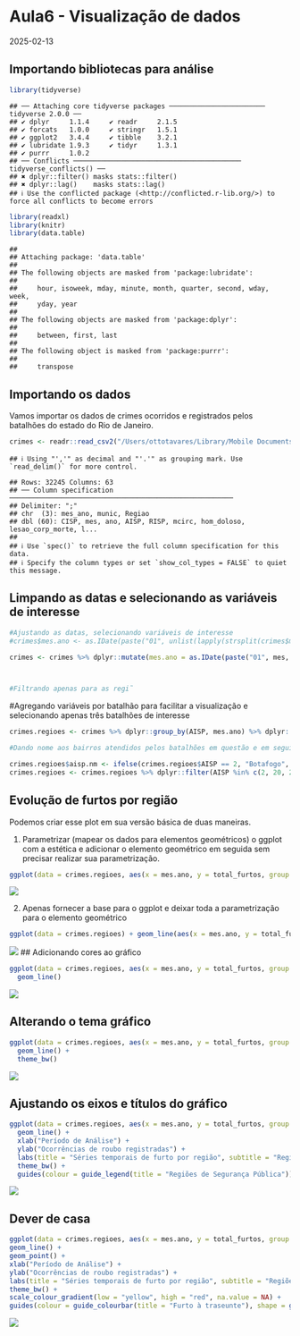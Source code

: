 Aula6 - Visualização de dados
================
2025-02-13

## Importando bibliotecas para análise

``` r
library(tidyverse)
```

    ## ── Attaching core tidyverse packages ──────────────────────── tidyverse 2.0.0 ──
    ## ✔ dplyr     1.1.4     ✔ readr     2.1.5
    ## ✔ forcats   1.0.0     ✔ stringr   1.5.1
    ## ✔ ggplot2   3.4.4     ✔ tibble    3.2.1
    ## ✔ lubridate 1.9.3     ✔ tidyr     1.3.1
    ## ✔ purrr     1.0.2     
    ## ── Conflicts ────────────────────────────────────────── tidyverse_conflicts() ──
    ## ✖ dplyr::filter() masks stats::filter()
    ## ✖ dplyr::lag()    masks stats::lag()
    ## ℹ Use the conflicted package (<http://conflicted.r-lib.org/>) to force all conflicts to become errors

``` r
library(readxl)
library(knitr)
library(data.table)
```

    ## 
    ## Attaching package: 'data.table'
    ## 
    ## The following objects are masked from 'package:lubridate':
    ## 
    ##     hour, isoweek, mday, minute, month, quarter, second, wday, week,
    ##     yday, year
    ## 
    ## The following objects are masked from 'package:dplyr':
    ## 
    ##     between, first, last
    ## 
    ## The following object is masked from 'package:purrr':
    ## 
    ##     transpose

## Importando os dados

Vamos importar os dados de crimes ocorridos e registrados pelos
batalhões do estado do Rio de Janeiro.

``` r
crimes <- readr::read_csv2("/Users/ottotavares/Library/Mobile Documents/com~apple~CloudDocs/Documents/infnet/Estatistica_Ciencia_Dados_2024/dados_auxiliares/BaseDPEvolucaoMensalCisp.csv", locale = readr::locale(encoding = "latin1"))
```

    ## ℹ Using "','" as decimal and "'.'" as grouping mark. Use `read_delim()` for more control.

    ## Rows: 32245 Columns: 63
    ## ── Column specification ────────────────────────────────────────────────────────
    ## Delimiter: ";"
    ## chr  (3): mes_ano, munic, Regiao
    ## dbl (60): CISP, mes, ano, AISP, RISP, mcirc, hom_doloso, lesao_corp_morte, l...
    ## 
    ## ℹ Use `spec()` to retrieve the full column specification for this data.
    ## ℹ Specify the column types or set `show_col_types = FALSE` to quiet this message.

## Limpando as datas e selecionando as variáveis de interesse

``` r
#Ajustando as datas, selecionando variáveis de interesse
#crimes$mes.ano <- as.IDate(paste("01", unlist(lapply(strsplit(crimes$mes_ano, split = "m"), function(x) x[2])), unlist(lapply(strsplit(crimes$mes_ano, split = "m"), function(x) x[1])), sep = "-"), format = "%d-%m-%Y")

crimes <- crimes %>% dplyr::mutate(mes.ano = as.IDate(paste("01", mes, ano, sep = "-"), format = "%d-%m-%Y")) %>% dplyr::select(CISP, mes.ano, AISP, roubo_cx_eletronico:apreensao_drogas_sem_autor)



#Filtrando apenas para as regi˜
```

\#Agregando variáveis por batalhão para facilitar a visualização e
selecionando apenas três batalhões de interesse

``` r
crimes.regioes <- crimes %>% dplyr::group_by(AISP, mes.ano) %>% dplyr::summarise_at(vars(furto_veiculos:total_furtos), sum)

#Dando nome aos bairros atendidos pelos batalhões em questão e em seguida os selecionando como batalhões de interesse

crimes.regioes$aisp.nm <- ifelse(crimes.regioes$AISP == 2, "Botafogo", ifelse(crimes.regioes$AISP == 26, "Teresópolis",  ifelse(crimes.regioes$AISP == 20, "Nova Iguaçu", NA)))
crimes.regioes <- crimes.regioes %>% dplyr::filter(AISP %in% c(2, 20, 26))
```

## Evolução de furtos por região

Podemos criar esse plot em sua versão básica de duas maneiras.

1.  Parametrizar (mapear os dados para elementos geométricos) o ggplot
    com a estética e adicionar o elemento geométrico em seguida sem
    precisar realizar sua parametrização.

``` r
ggplot(data = crimes.regioes, aes(x = mes.ano, y = total_furtos, group = AISP)) + geom_line()
```

![](Aula6_files/figure-gfm/evolucao%20furtos%20base%201-1.png)<!-- -->

2.  Apenas fornecer a base para o ggplot e deixar toda a parametrização
    para o elemento geométrico

``` r
ggplot(data = crimes.regioes) + geom_line(aes(x = mes.ano, y = total_furtos, group = AISP))
```

![](Aula6_files/figure-gfm/evolucao%20furtos%20base%202-1.png)<!-- -->
\## Adicionando cores ao gráfico

``` r
ggplot(data = crimes.regioes, aes(x = mes.ano, y = total_furtos, group = AISP, color = aisp.nm)) + 
  geom_line()
```

![](Aula6_files/figure-gfm/evolucao%20furtos%20base%201%20com%20cores-1.png)<!-- -->

## Alterando o tema gráfico

``` r
ggplot(data = crimes.regioes, aes(x = mes.ano, y = total_furtos, group = AISP, color = aisp.nm)) + 
  geom_line() +
  theme_bw()
```

![](Aula6_files/figure-gfm/evolucao%20furtos%20base%201%20com%20cores%20e%20com%20tema-1.png)<!-- -->

## Ajustando os eixos e títulos do gráfico

``` r
ggplot(data = crimes.regioes, aes(x = mes.ano, y = total_furtos, group = AISP, color = aisp.nm)) + 
  geom_line() +
  xlab("Período de Análise") +
  ylab("Ocorrências de roubo registradas") +
  labs(title = "Séries temporais de furto por região", subtitle = "Regiões selecionadas no Estado do Rio de Janeiro", caption = "Fonte: Instituto de Segurança Pública - RJ") +
  theme_bw() +
  guides(colour = guide_legend(title = "Regiões de Segurança Pública"))
```

![](Aula6_files/figure-gfm/evolucao%20furtos%20base%201%20com%20cores,%20com%20tema%20e%20titulos%20ajustados-1.png)<!-- -->

## Dever de casa

``` r
ggplot(data = crimes.regioes, aes(x = mes.ano, y = total_furtos, group = AISP, color = furto_transeunte, shape = aisp.nm)) + 
geom_line() + 
geom_point() +
xlab("Período de Análise") +
ylab("Ocorrências de roubo registradas") +
labs(title = "Séries temporais de furto por região", subtitle = "Regiões selecionadas no Estado do Rio de Janeiro", caption = "Fonte: Instituto de Segurança Pública - RJ") +
theme_bw() +
scale_colour_gradient(low = "yellow", high = "red", na.value = NA) +
guides(colour = guide_colourbar(title = "Furto à traseunte"), shape = guide_legend(title = "Regiões de Segurança Pública"))
```

![](Aula6_files/figure-gfm/evolucao%20furtos%20base%201%20com%20cores,%20com%20tema%20e%20titulos%20ajustados%20e%20variavels%20adicional-1.png)<!-- -->
